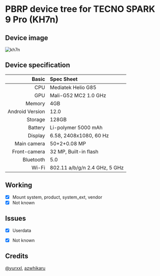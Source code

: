 # PBRP device tree for  TECNO SPARK 9 Pro (KH7n)
## Device image
![kh7n](https://github.com/isus203/tecno_kh7n_twrp/blob/main/Device_image/30065104b.jpg)

## Device specification
Basic   | Spec Sheet
-------:|:------------------------
CPU     | Mediatek  Helio G85 
GPU     | Mali-G52 MC2 1.0 GHz
Memory  | 4GB
Android Version | 12.0
Storage | 128GB
Battery | Li-polymer 5000 mAh
Display | 6.58, 2408x1080, 60 Hz
Main camera | 50+2+0.08 MP
Front-camera | 32 MP, Built-in flash
Bluetooth | 5.0 
Wi-Fi | 802.11 a/b/g/n  2.4 GHz, 5 GHz

## Working
- [X] Mount system, product, system_ext, vendor 
- [X] Not known

## Issues
- [X] Userdata
- [X] Not known


## Credits
[@yurxxl](https://4pda.to/forum/index.php?showuser=8545777), [azwhikaru](https://github.com/azwhikaru)
